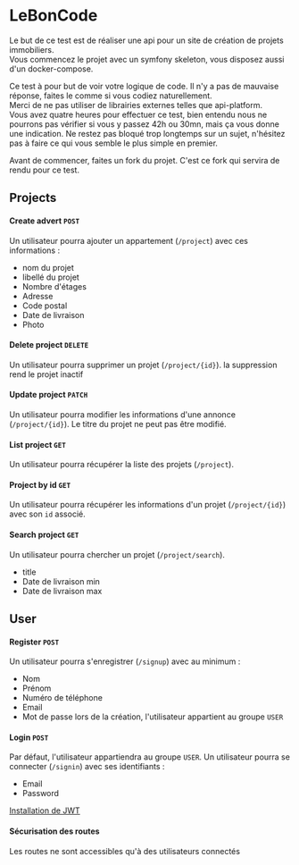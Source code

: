 # LeBonCode
Le but de ce test est de réaliser une api pour un site de création de projets immobiliers.  
Vous commencez le projet avec un symfony skeleton, vous disposez aussi d'un docker-compose.

Ce test à pour but de voir votre logique de code. Il n'y a pas de mauvaise réponse, faites le comme si vous codiez naturellement.  
Merci de ne pas utiliser de librairies externes telles que api-platform.  
Vous avez quatre heures pour effectuer ce test, bien entendu nous ne pourrons pas vérifier si vous y passez 42h ou 30mn, mais ça vous donne une indication. 
Ne restez pas bloqué trop longtemps sur un sujet, n'hésitez pas à faire ce qui vous semble le plus simple en premier. 

Avant de commencer, faites un fork du projet. C'est ce fork qui servira de rendu pour ce test.

## Projects

#### Create advert `POST`
Un utilisateur pourra ajouter un appartement (`/project`) avec ces informations :
- nom du projet
- libellé du projet
- Nombre d'étages
- Adresse
- Code postal
- Date de livraison
- Photo
#### Delete project  `DELETE`
Un utilisateur pourra supprimer un projet (`/project/{id}`).
la suppression rend le projet inactif
#### Update project `PATCH`
Un utilisateur pourra modifier les informations d'une annonce (`/project/{id}`).
Le titre du projet ne peut pas être modifié.
#### List project `GET`
Un utilisateur pourra récupérer la liste des projets (`/project`).
#### Project by id `GET`
Un utilisateur pourra récupérer les informations d'un projet (`/project/{id}`) avec son `id` associé.
#### Search project `GET`
Un utilisateur pourra chercher un projet (`/project/search`).
- title
- Date de livraison min
- Date de livraison max

## User

#### Register `POST`
Un utilisateur pourra s'enregistrer (`/signup`) avec au minimum :
- Nom
- Prénom
- Numéro de téléphone
- Email
- Mot de passe
lors de la création, l'utilisateur appartient au groupe `USER`

#### Login `POST`
Par défaut, l'utilisateur appartiendra au groupe `USER`.
Un utilisateur pourra se connecter (`/signin`) avec ses identifiants :
- Email
- Password

[Installation de JWT](https://github.com/lexik/LexikJWTAuthenticationBundle/blob/3.x/Resources/doc/index.rst#installation)

#### Sécurisation des routes
Les routes ne sont accessibles qu'à des utilisateurs connectés
